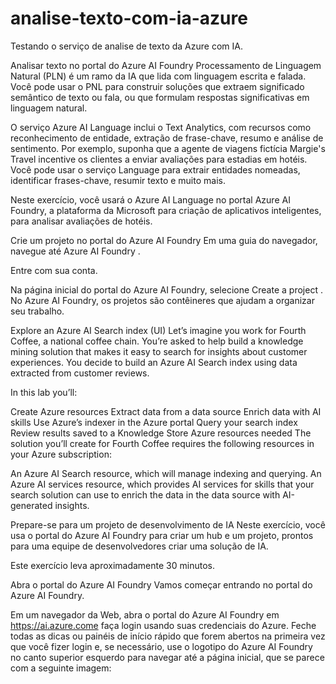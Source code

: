 # analise-texto-com-ia-azure
Testando o serviço de analise de texto da Azure com IA.

Analisar texto no portal do Azure AI Foundry
Processamento de Linguagem Natural (PLN) é um ramo da IA ​​que lida com linguagem escrita e falada. Você pode usar o PNL para construir soluções que extraem significado semântico de texto ou fala, ou que formulam respostas significativas em linguagem natural.

O serviço Azure AI Language inclui o Text Analytics, com recursos como reconhecimento de entidade, extração de frase-chave, resumo e análise de sentimento. Por exemplo, suponha que a agente de viagens fictícia Margie's Travel incentive os clientes a enviar avaliações para estadias em hotéis. Você pode usar o serviço Language para extrair entidades nomeadas, identificar frases-chave, resumir texto e muito mais.

Neste exercício, você usará o Azure AI Language no portal Azure AI Foundry, a plataforma da Microsoft para criação de aplicativos inteligentes, para analisar avaliações de hotéis.

Crie um projeto no portal do Azure AI Foundry
Em uma guia do navegador, navegue até Azure AI Foundry .

Entre com sua conta.

Na página inicial do portal do Azure AI Foundry, selecione Create a project . No Azure AI Foundry, os projetos são contêineres que ajudam a organizar seu trabalho.

Explore an Azure AI Search index (UI)
Let’s imagine you work for Fourth Coffee, a national coffee chain. You’re asked to help build a knowledge mining solution that makes it easy to search for insights about customer experiences. You decide to build an Azure AI Search index using data extracted from customer reviews.

In this lab you’ll:

Create Azure resources
Extract data from a data source
Enrich data with AI skills
Use Azure’s indexer in the Azure portal
Query your search index
Review results saved to a Knowledge Store
Azure resources needed
The solution you’ll create for Fourth Coffee requires the following resources in your Azure subscription:

An Azure AI Search resource, which will manage indexing and querying.
An Azure AI services resource, which provides AI services for skills that your search solution can use to enrich the data in the data source with AI-generated insights.

Prepare-se para um projeto de desenvolvimento de IA
Neste exercício, você usa o portal do Azure AI Foundry para criar um hub e um projeto, prontos para uma equipe de desenvolvedores criar uma solução de IA.

Este exercício leva aproximadamente 30 minutos.

Abra o portal do Azure AI Foundry
Vamos começar entrando no portal do Azure AI Foundry.

Em um navegador da Web, abra o portal do Azure AI Foundry em https://ai.azure.come faça login usando suas credenciais do Azure. Feche todas as dicas ou painéis de início rápido que forem abertos na primeira vez que você fizer login e, se necessário, use o logotipo do Azure AI Foundry no canto superior esquerdo para navegar até a página inicial, que se parece com a seguinte imagem:


